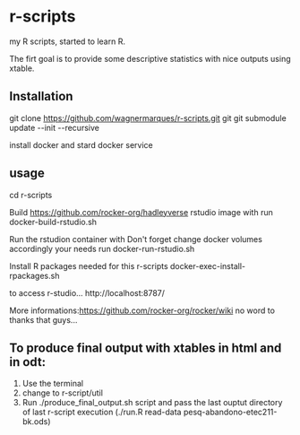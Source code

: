 # r-scripts

my R scripts, started to learn R.

The firt goal is to provide some descriptive statistics with nice
outputs using xtable.



## Installation

git clone https://github.com/wagnermarques/r-scripts.git
git git submodule update --init --recursive

install docker and stard docker service

## usage

cd r-scripts

Build https://github.com/rocker-org/hadleyverse rstudio image with
run docker-build-rstudio.sh 

Run the rstudion container with
Don't forget change docker volumes accordingly your needs
run docker-run-rstudio.sh

Install R packages needed for this r-scripts
docker-exec-install-rpackages.sh

to access r-studio...
http://localhost:8787/

More informations:https://github.com/rocker-org/rocker/wiki
no word to thanks that guys...

## To produce final output with xtables in html and in odt:
1. Use the terminal
2. change to r-script/util
3. Run ./produce_final_output.sh script and pass the last ouptut
   directory of last r-script execution (./run.R read-data
   pesq-abandono-etec211-bk.ods)





